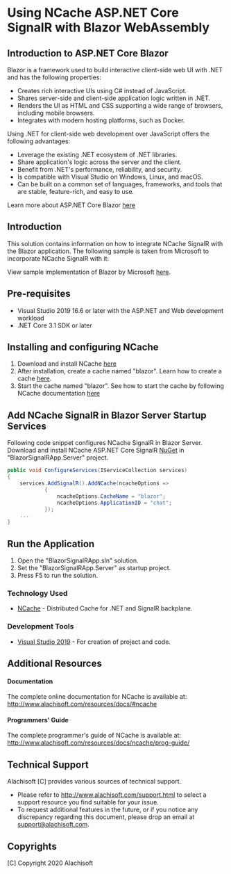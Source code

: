 # Using NCache ASP.NET Core SignalR with Blazor WebAssembly

## Introduction to ASP.NET Core Blazor
Blazor is a framework used to build interactive client-side web UI with .NET and has the following properties:

* Creates rich interactive UIs using C# instead of JavaScript.
* Shares server-side and client-side application logic written in .NET.
* Renders the UI as HTML and CSS supporting a wide range of browsers, including mobile browsers.
* Integrates with modern hosting platforms, such as Docker.

Using .NET for client-side web development over JavaScript offers the following advantages:
* Leverage the existing .NET ecosystem of .NET libraries.
* Share application's logic across the server and the client.
* Benefit from .NET's performance, reliability, and security.
* Is compatible with Visual Studio on Windows, Linux, and macOS.
* Can be built on a common set of languages, frameworks, and tools that are stable, feature-rich, and easy to use.

Learn more about ASP.NET Core Blazor [here](https://docs.microsoft.com/en-us/aspnet/core/blazor/?view=aspnetcore-3.1)

## Introduction 

This solution contains information on how to integrate NCache SignalR with the Blazor application. The following sample is taken from Microsoft to incorporate NCache SignalR with it:

View sample implementation of Blazor by Microsoft [here](https://github.com/dotnet/AspNetCore.Docs/tree/master/aspnetcore/tutorials/signalr-blazor-webassembly/samples/3.x/BlazorSignalRApp).

## Pre-requisites
* Visual Studio 2019 16.6 or later with the ASP.NET and Web development workload
* .NET Core 3.1 SDK or later

## Installing and configuring NCache
1. Download and install NCache [here](https://www.alachisoft.com/download-ncache.html)
2. After installation, create a cache named "blazor". Learn how to create a cache [here](https://www.alachisoft.com/resources/docs/ncache/admin-guide/create-cache.html).
3. Start the cache named "blazor". See how to start the cache by following NCache documentation [here](https://www.alachisoft.com/resources/docs/ncache/admin-guide/start-cache.html) 

## Add NCache SignalR in Blazor Server Startup Services 

Following code snippet configures NCache SignalR in Blazor Server. Download and install NCache ASP.NET Core SignalR [NuGet](https://www.nuget.org/packages/AspNetCore.SignalR.NCache/) in "BlazorSignalRApp.Server" project.


```csharp
public void ConfigureServices(IServiceCollection services)
{
    services.AddSignalR().AddNCache(ncacheOptions =>
            {
                ncacheOptions.CacheName = "blazor";
                ncacheOptions.ApplicationID = "chat";
            });
    ...
}
```

## Run the Application
1. Open the "BlazorSignalRApp.sln" solution. 
2. Set the "BlazorSignalRApp.Server" as startup project.
3. Press F5 to run the solution.

### Technology Used

* [NCache](http://www.alachisoft.com/ncache/) - Distributed Cache for .NET and SignalR backplane.

### Development Tools

* [Visual Studio 2019](https://visualstudio.microsoft.com/) - For creation of project and code.

## Additional Resources

#### Documentation
The complete online documentation for NCache is available at:
http://www.alachisoft.com/resources/docs/#ncache

#### Programmers' Guide
The complete programmer's guide of NCache is available at:
http://www.alachisoft.com/resources/docs/ncache/prog-guide/

## Technical Support

Alachisoft [C] provides various sources of technical support. 

- Please refer to http://www.alachisoft.com/support.html to select a support resource you find suitable for your issue.
- To request additional features in the future, or if you notice any discrepancy regarding this document, please drop an email at [support@alachisoft.com](mailto:support@alachisoft.com).

## Copyrights

[C] Copyright 2020 Alachisoft